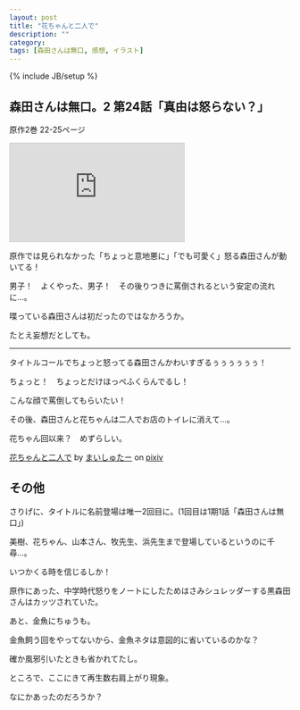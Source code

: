 ```yaml
---
layout: post
title: "花ちゃんと二人で"
description: ""
category: 
tags: [森田さんは無口, 感想, イラスト]
---
```

{% include JB/setup %}

## 森田さんは無口。2 第24話「真由は怒らない？」

原作2巻 22-25ページ

<iframe src="http://ext.nicovideo.jp/thumb/1323140243" style="border: 1px solid rgb(204, 204, 204);" frameborder="0" height="176" scrolling="no" width="312"><a href="http://www.nicovideo.jp/watch/1323140243">【ニコニコ動画】森田さんは無口。2　第24話「真由は怒らない？」</a></iframe>

原作では見られなかった「ちょっと意地悪に」「でも可愛く」怒る森田さんが動いてる！

男子！　よくやった、男子！　その後りつきに罵倒されるという安定の流れに…。

喋っている森田さんは初だったのではなかろうか。

たとえ妄想だとしても。

---

タイトルコールでちょっと怒ってる森田さんかわいすぎるぅぅぅぅぅぅ！

ちょっと！　ちょっとだけほっぺふくらんでるし！

こんな顔で罵倒してもらいたい！

その後、森田さんと花ちゃんは二人でお店のトイレに消えて…。

花ちゃん回以来？　めずらしい。

<script src="http://source.pixiv.net/source/embed.js" data-id="23777228_1a16cb5127dc6ea327c99012f30fe6d7" data-size="medium" data-border="on" charset="utf-8"></script><noscript><p><a href="http://www.pixiv.net/member_illust.php?mode=medium&illust_id=23777228" target="_blank">花ちゃんと二人で</a> by <a href="http://www.pixiv.net/member.php?id=1432163" target="_blank">まいしゅたー</a> on <a href="http://www.pixiv.net/" target="_blank">pixiv</a></p></noscript>

## その他

さりげに、タイトルに名前登場は唯一2回目に。(1回目は1期1話「森田さんは無口」)

美樹、花ちゃん、山本さん、牧先生、浜先生まで登場しているというのに千尋…。

いつかくる時を信じるしか！

原作にあった、中学時代怒りをノートにしたためはさみシュレッダーする黒森田さんはカッツされていた。

あと、金魚にちゅうも。

金魚飼う回をやってないから、金魚ネタは意図的に省いているのかな？

確か風邪引いたときも省かれてたし。

ところで、ここにきて再生数右肩上がり現象。

なにかあったのだろうか？
